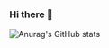 ### Hi there 👋


![Anurag's GitHub stats](https://github-readme-stats.vercel.app/api?username=Choihohee&show_icons=true&theme=material-palenight)
